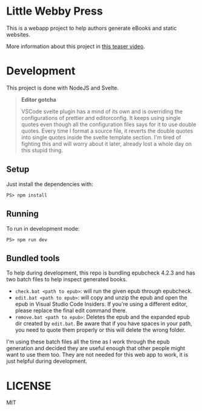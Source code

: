 # Little Webby Press

This is a webapp project to help authors generate eBooks and static websites.

More information about this project in [this teaser video](https://vimeo.com/431791037).

# Development

This project is done with NodeJS and Svelte.

> **Editor gotcha**
>
> VSCode svelte plugin has a mind of its own and is overriding the configurations of prettier and editorconfig. It keeps using single quotes even though all the configuration files says for it to use double quotes. Every time I format a source file, it reverts the double quotes into single quotes inside the svelte template section. I'm tired of fighting this and will worry about it later, already lost a whole day on this stupid thing.

## Setup

Just install the dependencies with:

~~~
PS> npm install
~~~

## Running

To run in development mode:

~~~
PS> npm run dev
~~~

## Bundled tools

To help during development, this repo is bundling epubcheck 4.2.3 and has two batch files to help inspect generated books.

* `check.bat <path to epub>`: will run the given epub through epubcheck.
* `edit.bat <path to epub>`: will copy and unzip the epub and open the epub in Visual Studio Code Insiders. If you're using a different editor, please replace the final edit command there.
* `remove.bat <path to epub>`: Deletes the epub and the expanded epub dir created by `edit.bat`. Be aware that if you have spaces in your path, you need to quote them properly or this will delete the wrong folder.

I'm using these batch files all the time as I work through the epub generation and decided they are useful enough that other people might want to use them too. They are not needed for this web app to work, it is just helpful during development.

# LICENSE

MIT
